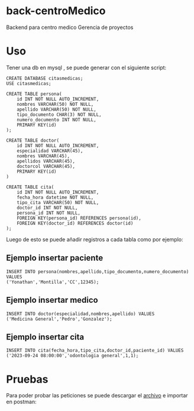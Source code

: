# back-centroMedico
Backend para centro medico Gerencia de proyectos

# Uso
Tener una db en mysql , se puede generar con el siguiente script:
```
CREATE DATABASE citasmedicas;
USE citasmedicas;

CREATE TABLE persona(
    id INT NOT NULL AUTO_INCREMENT,
    nombres VARCHAR(50) NOT NULL,
    apellido VARCHAR(50) NOT NULL,
    tipo_documento CHAR(3) NOT NULL,
    numero_documento INT NOT NULL,
    PRIMARY KEY(id)
);

CREATE TABLE doctor(
    id INT NOT NULL AUTO_INCREMENT,
    especialidad VARCHAR(45),
    nombres VARCHAR(45),
    apellidos VARCHAR(45),
    doctorcol VARCHAR(45),
    PRIMARY KEY(id)
)

CREATE TABLE cita(
    id INT NOT NULL AUTO_INCREMENT,
    fecha_hora datetime NOT NULL,
    tipo_cita VARCHAR(50) NOT NULL,
    doctor_id INT NOT NULL,
    persona_id INT NOT NULL,
    FOREIGN KEY(persona_id) REFERENCES persona(id),
    FOREIGN KEY(doctor_id) REFERENCES doctor(id)
);
```
Luego de esto se puede añadir registros a cada tabla como por ejemplo:
## Ejemplo insertar paciente

```
INSERT INTO persona(nombres,apellido,tipo_documento,numero_documento) VALUES
('Yonathan','Montilla','CC',12345);
```
##  Ejemplo insertar medico
```
INSERT INTO doctor(especialidad,nombres,apellido) VALUES
('Medicina General','Pedro','Gonzalez');
```
## Ejemplo insertar cita
```
INSERT INTO cita(fecha_hora,tipo_cita,doctor_id,paciente_id) VALUES
('2023-09-24 08:00:00','odontologia general',1,1);
```
# Pruebas
Para poder probar las peticiones se puede descargar el [archivo](https://github.com/black-warthex/back-centroMedico/blob/54a6e15343dbdcdce36f4a6d0716766a39b20f73/citasmedicas.postman_collection.json) e importar en postman:

